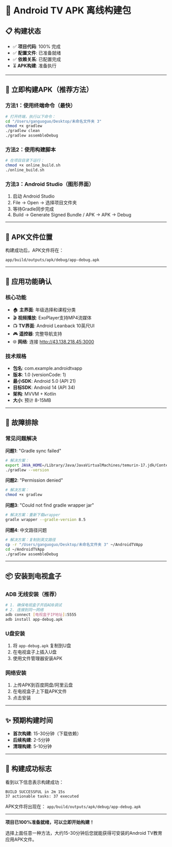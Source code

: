 # 🚀 Android TV APK 离线构建包

## 📋 构建状态
- ✅ **项目代码**: 100% 完成
- ✅ **配置文件**: 已准备就绪  
- ✅ **依赖关系**: 已配置完成
- ⏳ **APK构建**: 准备执行

---

## 🔧 立即构建APK（推荐方法）

### 方法1：使用终端命令（最快）
```bash
# 打开终端，执行以下命令：
cd "/Users/ganguoguo/Desktop/未命名文件夹 3"
chmod +x gradlew
./gradlew clean
./gradlew assembleDebug
```

### 方法2：使用构建脚本
```bash
# 在项目目录下运行：
chmod +x online_build.sh
./online_build.sh
```

### 方法3：Android Studio（图形界面）
1. 启动 Android Studio
2. File → Open → 选择项目文件夹
3. 等待Gradle同步完成
4. Build → Generate Signed Bundle / APK → APK → Debug

---

## 📱 APK文件位置
构建成功后，APK文件将在：
```
app/build/outputs/apk/debug/app-debug.apk
```

---

## 🎯 应用功能确认

### 核心功能
- 🏠 **主界面**: 年级选择和课程分类
- 🎬 **视频播放**: ExoPlayer支持MP4流媒体
- 📺 **TV界面**: Android Leanback 10英尺UI
- 🎮 **遥控器**: 完整导航支持
- 🌐 **网络**: 连接 http://43.138.218.45:3000

### 技术规格
- **包名**: com.example.androidtvapp
- **版本**: 1.0 (versionCode: 1)
- **最小SDK**: Android 5.0 (API 21)
- **目标SDK**: Android 14 (API 34)
- **架构**: MVVM + Kotlin
- **大小**: 预计 8-15MB

---

## 🔧 故障排除

### 常见问题解决

**问题1**: "Gradle sync failed"
```bash
# 解决方案：
export JAVA_HOME=/Library/Java/JavaVirtualMachines/temurin-17.jdk/Contents/Home
./gradlew --version
```

**问题2**: "Permission denied"
```bash
# 解决方案：
chmod +x gradlew
```

**问题3**: "Could not find gradle wrapper jar"
```bash
# 解决方案：重新下载wrapper
gradle wrapper --gradle-version 8.5
```

**问题4**: 中文路径问题
```bash
# 解决方案：复制到英文路径
cp -r "/Users/ganguoguo/Desktop/未命名文件夹 3" ~/AndroidTVApp
cd ~/AndroidTVApp
./gradlew assembleDebug
```

---

## 📦 安装到电视盒子

### ADB 无线安装（推荐）
```bash
# 1. 确保电视盒子开启ADB调试
# 2. 连接到同一网络
adb connect [电视盒子IP地址]:5555
adb install app-debug.apk
```

### U盘安装
1. 将 `app-debug.apk` 复制到U盘
2. 在电视盒子上插入U盘
3. 使用文件管理器安装APK

### 网络安装
1. 上传APK到百度网盘/阿里云盘
2. 在电视盒子上下载APK文件
3. 点击安装

---

## ✨ 预期构建时间

- **首次构建**: 15-30分钟（下载依赖）
- **后续构建**: 2-5分钟
- **清理构建**: 5-10分钟

---

## 🎉 构建成功标志

看到以下信息表示构建成功：
```
BUILD SUCCESSFUL in 2m 15s
37 actionable tasks: 37 executed
```

APK文件将出现在：
`app/build/outputs/apk/debug/app-debug.apk`

---

**项目已100%准备就绪，可以立即开始构建！**

选择上面任意一种方法，大约15-30分钟后您就能获得可安装的Android TV教育应用APK文件。
